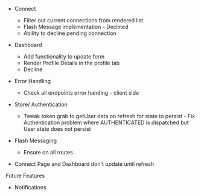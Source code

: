 - Connect
  - Filter out current connections from rendered list
  - Flash Message implementation - Declined  
  - Ability to decline pending connection
    
- Dashboard
  - Add functionality to update form
  - Render Profile Details in the profile tab
  - Decline

- Error Handling
  - Check all endpoints error handing - client side

- Store/ Authentication
  - Tweak token grab to getUser data on refresh for state to persist - Fix Authentication problem where AUTHENTICATED is dispatched but User state does not persist

- Flash Messaging  
  - Ensure on all routes
  
- Connect Page and Dashboard don't update until refresh

Future Features
- Notifications